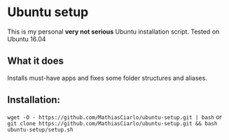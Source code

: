 # Ubuntu setup
This is my personal **very not serious** Ubuntu installation script.
Tested on Ubuntu 16.04

## What it does
Installs must-have apps and fixes some folder structures and aliases.

## Installation:
`wget -O - https://github.com/MathiasCiarlo/ubuntu-setup.git | bash`
or
`git clone https://github.com/MathiasCiarlo/ubuntu-setup.git && bash ubuntu-setup/setup.sh`
